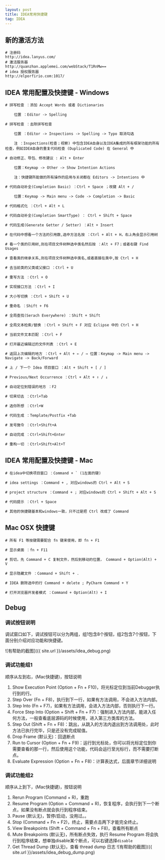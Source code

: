 ```yaml
---
layout: post
title: IDEA常用快捷键
tag: IDEA
---
```


## 新的激活方法
```console
# 注册码
http://idea.lanyus.com/
# 激活服务器
http://quanzhan.applemei.com/webStack/T1RnMw==
# idea 授权服务器
http://elporfirio.com:1017/
```
## IDEA 常用配置及快捷键 - Windows
```console
# 拼写检查 ：添加 Accept Words 或者 Dictionaries
	
	位置 ：Editor -> Spelling
	
# 拼写检查 ：去除拼写检查
	
	位置 ：Editor -> Inspections -> Spelling -> Typo 取消勾选
	
	注 ：Inspections(检查；视察) 中包含IDEA自身以及IDEA集成的所有框架功能的所有检查，例如IDEA自身的重复代码检查 (Duplicated Code) 在 General 中

# 自动修正、导包、修改建议 : Alt + Enter 
	
	位置：Keymap -> Other -> Show Intention Actions	
	
	注：快捷键所能做的所有操作的启用与关闭都在 Editors -> Intentions 中

# 代码自动补全(Completion Basic) ：Ctrl + Space ；改键 Alt + /  

	位置：Keymap -> Main menu -> Code -> Completion -> Basic
	
# 代码格式化 ：Ctrl + Alt + L
	
# 代码自动补全(Completion SmartType) ： Ctrl + Shift + Space

# 代码生成(Generate Getter / Setter) ：Alt + Insert
	
# 在代码中想看一个方法的引用数,选中方法名按 ：Ctrl + Alt + H，右上角会显示引用树

# 看一个类的引用树,则在项目文件树种选中类名然后按 ：Alt + F7；或者右键 Find Usages

# 查看类的继承关系,则在项目文件树种选中类名,或者直接在类中,按 Ctrl + H

# 去当前类的父类或父接口 ：Ctrl + U

# 重写方法 ：Ctrl + O

# 实现接口方法 ：Ctrl + I

# 大小写切换 ：Ctrl + Shift + U

# 重命名 ：Shift + F6

# 全局查找(Serach Everywhere) ：Shift + Shift

# 全局文本检索/替换 ：Ctrl + Shift + F 对应 Eclipse 中的 Ctrl + H

# 当前文件文本匹配 ：Ctrl + F

# 打开最近编辑过的文件列表 ：Ctrl + E

# 返回上次编辑的地方 ：Ctrl + Alt + ← / → 位置：Keymap -> Main menu -> Navigate -> Back/Forward

# 上 / 下一个 Idea 项目窗口 ：Alt + Shift + [ / ]

# Previous/Next Occurrence ：Ctrl + Alt + ↑ / ↓

# 自动定位到错误的地方 ：F2

# 切来切去 ：Ctrl+Tab

# 选你所想 ：Ctrl+W

# 代码生成 ：Template/Postfix +Tab

# 发号施令 ：Ctrl+Shift+A

# 自动完成 ：Ctrl+Shift+Enter

# 重构一切 ：Ctrl+Shift+Alt+T
```

## IDEA 常用配置及快捷键 - Mac
```console
# 在idea中切换项目窗口 ：Command + ` (1左面的键)

# idea settings ：Command + , 对应windows的 Ctrl + Alt + S

# project structure ：Command + ; 对应windows的 Ctrl + Shift + Alt + S

# 代码提示 ：Ctrl + Space

# 其他的快捷键基本和windows一致，只不过是把 Ctrl 改成了 Command
```

## Mac OSX 快捷键
```console
# 所有 F1 等按键需要配合 fn 键来使用，即 fn + F1

# 显示桌面 ：fn + F11

# 剪切，先 Command + C 复制文件，然后到移动的位置， Command + Option(Alt) + V

# 显示隐藏文件 ：Command + Shift + .

# IDEA 删除选中的行 Command + delete ; PyCharm Command + Y

# 打开浏览器开发者模式 ：Command + Option(Alt) + I
```

## Debug
### 调试按钮说明
调试窗口如下，调试按钮可以分为两组，组1包含8个按钮，组2包含7个按钮，下面分别介绍对应功能和快捷键。

![有帮助的截图]({{ site.url }}/assets/idea_debug.png)

### 调试功能组1
顺序从左到右，(Mac快捷键)，按钮说明

1. Show Execution Point (Option + Fn + F10)，将光标定位到当前Debugger执行到的行。
2. Step Over (Fn + F8)，执行到下一行，如果有方法调用，不会进入方法内部。
3. Step Into (Fn + F7)，如果有方法调用，会进入方法内部，否则执行下一行。
4. Force Step Into (Option + Shift + Fn + F7)：强制进入方法内部，能进入任何方法，一般查看底层源码的时候使用，进入第三方类库的方法。
5. Step Out (Shift + Fn + F8)：跳出，从跳入的方法内退出到方法调用处，此时方法已执行完毕，只是还没有完成赋值。
6. Drop Frame (默认无)：回退断点
7. Run to Cursor (Option + Fn + F9)：运行到光标处，你可以将光标定位到你需要查看的那一行，然后使用这个功能，代码会运行至光标行，而不需要打断点。
8. Evaluate Expression (Option + Fn + F8)：计算表达式，后面章节详细说明

### 调试功能组2
顺序从上到下，(Mac快捷键)，按钮说明

1. Rerun Program (Command + R)，重跑
2. Resume Program (Option + Command + R)，恢复程序，会执行到下一个断点，如果没有断点就会执行到程序结束。
3. Pause (默认无)，暂停/启动，没用过。。
4. Stop (Command + Fn + F2)，终止，需要点击两下才能完全终止。
5. View Breakpoints (Shift + Command + Fn + F8)，查看所有断点
6. Mute Breakpoints (默认无)，所有断点失效，执行 Resume Program 将会执行到程序结束，想单独disable某个断点，可以右键选择`disable`
7. Get Thread Dump (默认无)，查看 thread dump 日志
![有帮助的截图]({{ site.url }}/assets/idea_debug_dump.png)

